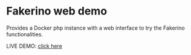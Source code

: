 Fakerino web demo
=================

Provides a Docker php instance with a web interface to try the Fakerino functionalities.


LIVE DEMO: [click here](http://demo-fakerino.rhcloud.com/)
